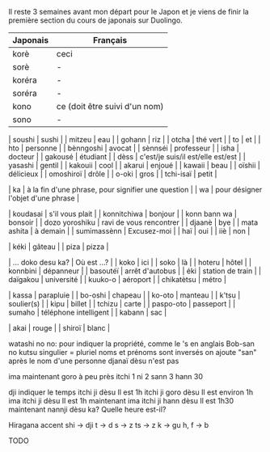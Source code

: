 Il reste 3 semaines avant mon départ pour le Japon et je viens de finir la première section du cours de japonais sur Duolingo.

| Japonais                                  | Français                              |
|-------------------------------------------|---------------------------------------|
| korè                                      | ceci |
| sorè                                      | - |
| koréra                                    | - |
| soréra                                    | - |
| kono                                      | ce (doit être suivi d'un nom) |
| sono                                      | - |

| soushi                                    | sushi |
| mitzeu                                    | eau |
| gohann                                    | riz |
| otcha                                     | thé vert |
| to                                        | et |
| hto                                       | personne |
| bènngoshi                                 | avocat |
| sènnséi                                   | professeur |
| isha                                      | docteur |
| gakousé                                   | étudiant |
| dèss                                      | c'est/je suis/il est/elle est/est |
| yasashi                                   | gentil |
| kakouii                                   | cool |
| akarui | enjoué |
| kawaii | beau |
| oïshii | délicieux |
| omoshiroï | drôle |
| o-oki | gros |
| tchi-isaï | petit |

| ka | à la fin d'une phrase, pour signifier une question |
| wa | pour désigner l'objet d'une phrase |

| koudasai | s'il vous plait |
| konnitchiwa | bonjour |
| konn bann wa | bonsoir |
| dozo yoroshiku | ravi de vous rencontrer |
| djaanè | bye |
| mata ashita | à demain |
| sumimassènn | Excusez-moi |
| haï | oui |
| iiè | non |

| kéki | gâteau |
| piza | pizza |

| ... doko desu ka? | Où est ...? |
| koko | ici |
| soko | là |
| hoteru | hôtel |
| konnbini | dépanneur |
| basoutéï | arrêt d'autobus |
| éki | station de train |
| daïgakou | université |
| kuuko-o | aéroport |
| chikatètsu | métro |

| kassa | parapluie |
| bo-oshi | chapeau |
| ko-oto | manteau |
| k'tsu | soulier(s) |
| kipu | billet |
| tchizu | carte |
| paspo-oto | passeport |
| sumaho | téléphone intelligent |
| kabann | sac |

| akai | rouge |
| shiroï | blanc |

watashi no
no: pour indiquer la propriété, comme le 's en anglais Bob-san no kutsu
singulier = pluriel
noms et prénoms sont inversés
on ajoute "san" après le nom d'une personne
djanaï dèsu                         n'est pas

ima                                 maintenant
goro                                à peu près
itchi                               1
ni                                  2
sann                                3
hann                                30

dji                                 indiquer le temps
itchi ji dèsu                       Il est 1h
itchi ji goro dèsu                  Il est environ 1h
ima itchi ji dèsu                   Il est 1h maintenant
ima itchi ji hann dèsu              Il est 1h30 maintenant
nannji dèsu ka?                     Quelle heure est-il?

Hiragana
accent
shi -> dji
t -> d
s -> z
ts -> z
k -> gu
h, f -> b

TODO
